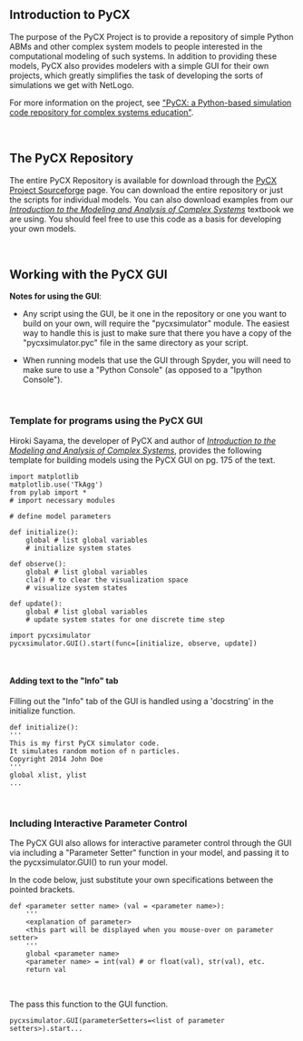 ## Introduction to PyCX

The purpose of the PyCX Project is to provide a repository of simple Python ABMs and other complex system models 
to people interested in the computational modeling of such systems. In addition to providing these models, 
PyCX also provides modelers with a simple GUI for their own projects, which greatly simplifies the task of 
developing the sorts of simulations we get with NetLogo.

For more information on the project, see ["PyCX: a Python-based simulation code repository for complex systems education"](http://casmodeling.springeropen.com/articles/10.1186/2194-3206-1-2).

&nbsp; 


## The PyCX Repository

The entire PyCX Repository is available for download through the [PyCX Project Sourceforge](http://pycx.sourceforge.net/) page. 
You can download the entire repository or just the scripts for individual models. You can also download examples from 
our [_Introduction to the Modeling and Analysis of Complex Systems_](http://textbooks.opensuny.org/introduction-to-the-modeling-and-analysis-of-complex-systems/) textbook we are using. You should feel free to use this code as a basis for developing your own models.

&nbsp; 

## Working with the PyCX GUI

**Notes for using the GUI**:

- Any script using the GUI, be it one in the repository or one you want to build on your own, will require the "pycxsimulator" module. The easiest way to handle this is just to make sure that there you have a copy of the "pycxsimulator.pyc" file in the same directory as your script.

- When running models that use the GUI through Spyder, you will need to make sure to use a "Python Console" (as opposed to a "Ipython Console"). 

&nbsp; 


### Template for programs using the PyCX GUI

Hiroki Sayama, the developer of PyCX and author of [_Introduction to the Modeling and Analysis of Complex Systems_](http://textbooks.opensuny.org/introduction-to-the-modeling-and-analysis-of-complex-systems/), provides the following template for building models using the PyCX GUI on pg. 175 of the text.

	import matplotlib
	matplotlib.use('TkAgg')
	from pylab import *
	# import necessary modules
	
	# define model parameters
	
	def initialize():
		global # list global variables
		# initialize system states
	
	def observe():
		global # list global variables
		cla() # to clear the visualization space
		# visualize system states

	def update():
		global # list global variables
		# update system states for one discrete time step

	import pycxsimulator
	pycxsimulator.GUI().start(func=[initialize, observe, update])

&nbsp; 


#### Adding text to the "Info" tab
Filling out the "Info" tab of the GUI is handled using a 'docstring' in the initialize function.

	def initialize():
	'''
	This is my first PyCX simulator code.
	It simulates random motion of n particles.
	Copyright 2014 John Doe
	'''
	global xlist, ylist
	...
&nbsp; 


### Including Interactive Parameter Control

The PyCX GUI also allows for interactive parameter control through the GUI via including a "Parameter Setter" function in your model, and passing it to the pycxsimulator.GUI() to run your model. 

In the code below, just substitute your own specifications between the pointed brackets.

	def <parameter setter name> (val = <parameter name>):
		'''
		<explanation of parameter>
		<this part will be displayed when you mouse-over on parameter setter>
		'''
		global <parameter name>
		<parameter name> = int(val) # or float(val), str(val), etc.
		return val
&nbsp; 

The pass this function to the GUI function.

	pycxsimulator.GUI(parameterSetters=<list of parameter setters>).start...

